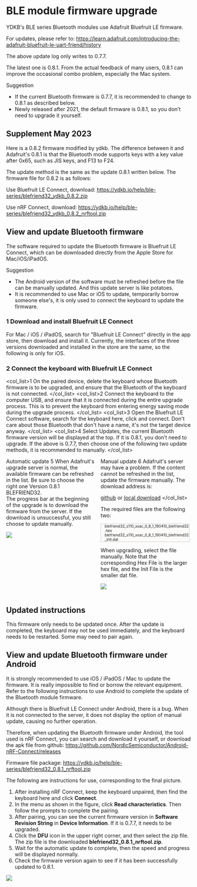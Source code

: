 # BLE module firmware upgrade

YDKB's BLE series Bluetooth modules use Adafruit Bluefruit LE firmware.

For updates, please refer to: https://learn.adafruit.com/introducing-the-adafruit-bluefruit-le-uart-friend/history

The above update log only writes to 0.7.7.

The latest one is 0.8.1. From the actual feedback of many users, 0.8.1 can improve the occasional combo problem, especially the Mac system.

<html><div class="hint">
<subtitle>Suggestion</subtitle>
<ul><li>If the current Bluetooth firmware is 0.7.7, it is recommended to change to 0.8.1 as described below.</li>
<li>Newly released after 2021, the default firmware is 0.8.1, so you don’t need to upgrade it yourself.</li></ul>
</div></html>

## Supplement May 2023

Here is a 0.8.2 firmware modified by ydkb. The difference between it and Adafruit's 0.8.1 is that the Bluetooth mode supports keys with a key value after 0x65, such as JIS keys, and F13 to F24.

The update method is the same as the update 0.8.1 written below. The firmware file for 0.8.2 is as follows:

Use Bluefruit LE Connect, download: https://ydkb.io/help/ble-series/blefriend32_ydkb_0.8.2.zip

Use nRF Connect, download: https://ydkb.io/help/ble-series/blefriend32_ydkb_0.8.2_nrftool.zip

## View and update Bluetooth firmware

The software required to update the Bluetooth firmware is Bluefruit LE Connect, which can be downloaded directly from the Apple Store for Mac/iOS/iPadOS.

<html><div class="hint">
<subtitle>Suggestion</subtitle>
<ul><li>The Android version of the software must be refreshed before the file can be manually updated. And this update server is like potatoes.</li>
<li>It is recommended to use Mac or iOS to update, temporarily borrow someone else's, it is only used to connect the keyboard to update the firmware.</li></ul>
</div></html>

### 1 Download and install Bluefruit LE Connect
For Mac / iOS / iPadOS, search for "Bluefruit LE Connect" directly in the app store, then download and install it. Currently, the interfaces of the three versions downloaded and installed in the store are the same, so the following is only for iOS.

### 2 Connect the keyboard with Bluefruit LE Connect
<col_list>1 On the paired device, delete the keyboard whose Bluetooth firmware is to be upgraded, and ensure that the Bluetooth of the keyboard is not connected. </col_list>
<col_list>2 Connect the keyboard to the computer USB, and ensure that it is connected during the entire upgrade process. This is to prevent the keyboard from entering energy saving mode during the upgrade process. </col_list>
<col_list>3 Open the Bluefruit LE Connect software, search for the keyboard here, click and connect. Don't care about those Bluetooth that don't have a name, it's not the target device anyway. </col_list>
<col_list>4 Select Updates, the current Bluetooth firmware version will be displayed at the top. If it is 0.8.1, you don’t need to upgrade. If the above is 0.7.7, then choose one of the following two update methods, it is recommended to manually. </col_list>

<html>
<two_col>
<div style="float:left;width:48%;">
<col_h5>Automatic update</col_h5>
<col_list>5 When Adafruit's upgrade server is normal, the available firmware can be refreshed in the list. Be sure to choose the right one <color red>Version 0.8.1 BLEFRIEND32</color>. <html><br></html>The progress bar at the beginning of the upgrade is to download the firmware from the server. If the download is unsuccessful, you still choose to update manually.
</col_list>

![](assets/ble_firmware_02.jpg)
</div>

<div style="float:left;width:3%;">&nbsp;</div>
<div style="float:left;width:48%;">
<col_h5>Manual update</col_h5>
<col_list>6 Adafruit's server may have a problem. If the content cannot be refreshed in the list, update the firmware manually. The download address is:

[github](https://github.com/adafruit/Adafruit_BluefruitLE_Firmware/tree/master/0.8.1/blefriend32) or [local download](https://ydkb.io/help/ble-series/blefriend32_0.8.1.zip)
</col_list>


The required files are the following two:
<html><div class="code" style="font-size:10px;border:1px solid #ccc;padding-left:10px;background:#fbfaf9">
blefriend32_s110_xxac_0_8_1_190410_blefriend32.hex
blefriend32_s110_xxac_0_8_1_190410_blefriend32_init.dat
</div></html>

When upgrading, select the file manually. Note that the corresponding Hex File is the larger hex file, and the Init File is the smaller dat file.

![](assets/ada_51_fw.png)
</div>
</two_col>
<div style="clear:both;"></div>
</html>


## Updated instructions

This firmware only needs to be updated once. After the update is completed, the keyboard may not be used immediately, and the keyboard needs to be restarted. Some may need to pair again.


## View and update Bluetooth firmware under Android

It is strongly recommended to use iOS / iPadOS / Mac to update the firmware. It is really impossible to find or borrow the relevant equipment. Refer to the following instructions to use Android to complete the update of the Bluetooth module firmware.

Although there is Bluefruit LE Connect under Android, there is a bug. When it is not connected to the server, it does not display the option of manual update, causing no further operation.

Therefore, when updating the Bluetooth firmware under Android, the tool used is nRF Connect, you can search and download it yourself, or download the apk file from github: https://github.com/NordicSemiconductor/Android-nRF-Connect/releases

Firmware file package: https://ydkb.io/help/ble-series/blefriend32_0.8.1_nrftool.zip

The following are instructions for use, corresponding to the final picture.
  1. After installing nRF Connect, keep the keyboard unpaired, then find the keyboard here and click **Connect**.
  2. In the menu as shown in the figure, click **Read characteristics**. Then follow the prompts to complete the pairing.
  3. After pairing, you can see the current firmware version in **Software Revision String** in **Device Information**. If it is 0.7.7, it needs to be upgraded.
  4. Click the **DFU** icon in the upper right corner, and then select the zip file. The zip file is the downloaded **blefriend32_0.8.1_nrftool.zip**.
  5. Wait for the automatic update to complete, then the speed and progress will be displayed normally.
  6. Check the firmware version again to see if it has been successfully updated to 0.8.1.

![](assets/ble_firmware_android.jpg)


